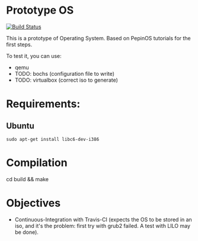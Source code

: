 Prototype OS
============

[![Build Status](https://travis-ci.org/pelallemant/prototype-os.png?branch=master)](https://travis-ci.org/pelallemant/prototype-os)

This is a prototype of Operating System. Based on PepinOS tutorials for the first steps.

To test it, you can use:

- qemu
- TODO: bochs (configuration file to write)
- TODO: virtualbox (correct iso to generate)


Requirements: 
=============

Ubuntu
------

`sudo apt-get install libc6-dev-i386`

Compilation
===========

cd build && make

Objectives
==========

- Continuous-Integration with Travis-CI (expects the OS to be stored in an iso, and it's the problem: first try with grub2 failed. A test with LILO may be done).


